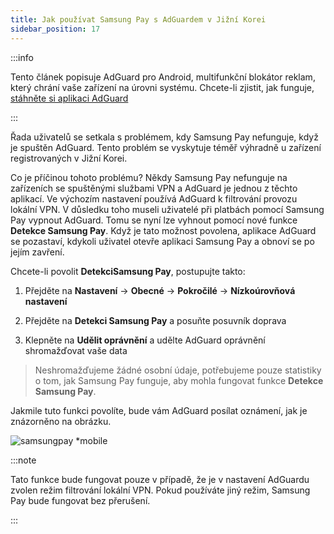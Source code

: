 ```yaml
---
title: Jak používat Samsung Pay s AdGuardem v Jižní Korei
sidebar_position: 17
---
```


:::info

Tento článek popisuje AdGuard pro Android, multifunkční blokátor reklam, který chrání vaše zařízení na úrovni systému. Chcete-li zjistit, jak funguje, [stáhněte si aplikaci AdGuard](https://adguard.com/download.html?auto=true)

:::

Řada uživatelů se setkala s problémem, kdy Samsung Pay nefunguje, když je spuštěn AdGuard. Tento problém se vyskytuje téměř výhradně u zařízení registrovaných v Jižní Korei.

Co je příčinou tohoto problému? Někdy Samsung Pay nefunguje na zařízeních se spuštěnými službami VPN a AdGuard je jednou z těchto aplikací. Ve výchozím nastavení používá AdGuard k filtrování provozu lokální VPN. V důsledku toho museli uživatelé při platbách pomocí Samsung Pay vypnout AdGuard. Tomu se nyní lze vyhnout pomocí nové funkce **Detekce Samsung Pay**. Když je tato možnost povolena, aplikace AdGuard se pozastaví, kdykoli uživatel otevře aplikaci Samsung Pay a obnoví se po jejím zavření.

Chcete-li povolit **DetekciSamsung Pay**, postupujte takto:

1. Přejděte na **Nastavení** → **Obecné** → **Pokročilé** → **Nízkoúrovňová nastavení**

2. Přejděte na **Detekci Samsung Pay** a posuňte posuvník doprava

3. Klepněte na **Udělit oprávnění** a udělte AdGuard oprávnění shromažďovat vaše data

> Neshromažďujeme žádné osobní údaje, potřebujeme pouze statistiky o tom, jak Samsung Pay funguje, aby mohla fungovat funkce **Detekce Samsung Pay**.

Jakmile tuto funkci povolíte, bude vám AdGuard posílat oznámení, jak je znázorněno na obrázku.

![samsungpay *mobile](https://cdn.adtidy.org/content/kb/ad_blocker/android/solving_problems/samsungpay-with-adguard-in-south-korea/en.gif)

:::note

Tato funkce bude fungovat pouze v případě, že je v nastavení AdGuardu zvolen režim filtrování lokální VPN. Pokud používáte jiný režim, Samsung Pay bude fungovat bez přerušení.

:::
